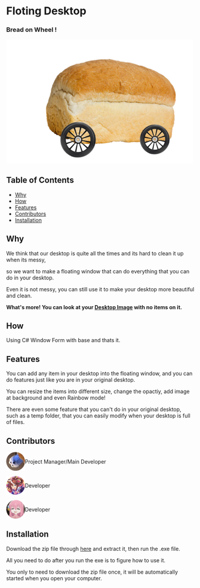 # Floting Desktop
### Bread on Wheel !
<img src="/assets/breadcar.gif" alt="麵包車" width="500">

## Table of Contents
- [Why](#why)
- [How](#how)
- [Features](#features)
- [Contributors](#contributors)
- [Installation](#installation)

## Why
<p>We think that our desktop is quite all the times and its hard to clean it up when its messy,</p>
<p>so we want to make a floating window that can do everything that you can do in your desktop.</p>
<p>Even it is not messy, you can still use it to make your desktop more beautiful and clean.</p>
<p><strong>What's more! You can look at your <a href="/assets/breadcar.gif">Desktop Image</a> with no items on it.</strong></p>

## How
Using C# Window Form with base and thats it.

## Features
<p>You can add any item in your desktop into the floating window, and you can do features just like you are in your original desktop.</p>
<p>You can resize the items into different size, change the opactiy, add image at background and even Rainbow mode!</p>
<p>There are even some feature that you can't do in your original desktop, such as a temp folder, that you can easily modify when your desktop is full of files.</p>


## Contributors
<div style="display: flex; align-items: center;">
  <img src="/assets/0523ronli.png" alt="0523ronli" width="50" height="50"">
  <span style="display: inline-block; vertical-align: middle;">Project Manager/Main Developer</span>
</div><p></p>
<div style="display: flex; align-items: center;">
  <img src="/assets/69you.png" alt="69you" width="50" height="50">
  <span style="display: inline-block; vertical-align: middle;">Developer</span>
</div><p></p>
<div style="display: flex; align-items: center;">
  <img src="/assets/MelonLafa.png" alt="MelonLafa" width="50" height="50">
  <span style="display: inline-block; vertical-align: middle;">Developer</span>
</div>


## Installation
<p>Download the zip file through <a href="/releases/latest">here</a> and extract it, then run the .exe file.</p>
<p>All you need to do after you run the exe is to figure how to use it.</p>
You only to need to download the zip file once, it will be automatically started when you open your computer.
